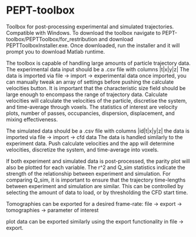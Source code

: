 # PEPT-toolbox
Toolbox for post-processing experimental and simulated trajectories. Compatible with Windows.
To download the toolbox navigate to PEPT-toolbox/PEPTToolbox/for_restribution and download PEPTToolboxInstaller.exe.
Once downloaded, run the installer and it will prompt you to download Matlab runtime.

The toolbox is capable of handling large amounts of particle trajectory data.
The experimental data input should be a .csv file with columns |t|x|y|z|
The data is imported via file -> import -> experimental data
once imported, you can manually tweak an array of settings before pushing the calculate velocities button.
It is important that the characteristic size field should be large enough to encompass the range of trajectory data.
Calculate velocities will calculate the velocities of the particle, discretise the system, and time-average through voxels.
The statistics of interest are velocity plots, number of passes, occupancies, dispersion, displacement, and mixing effectiveness.

The simulated data should be a .csv file with columns |id|t|x|y|z|
the data is imported via file -> import -> cfd data
The data is handled similarly to the experiment data.
Push calculate velocities and the app will determine velocities, discretize the system, and time-average into voxels.

If both experiment and simulated data is post-processed, the parity plot will also be plotted for each variable.
The r^2 and Q_sim statistics indicate the strength of the relationship between experiment and simulation.
For comparing Q_sim, it is important to ensure that the trajectory time-lengths between experiment and simulation are similar.
This can be controlled by selecting the amount of data to load, or by thresholding the CFD start time.

Tomographies can be exported for a desired frame-rate:
  file -> export -> tomographies -> parameter of interest

plot data can be exported similarly using the export functionality in file -> export.

